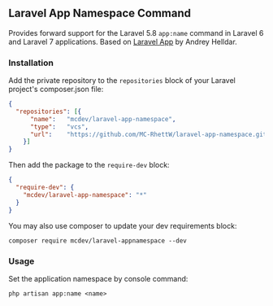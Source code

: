 ## Laravel App Namespace Command

Provides forward support for the Laravel 5.8 `app:name` command in Laravel 6 and Laravel 7 applications. Based on [Laravel App](https://github.com/andrey-helldar/laravel-app) by Andrey Helldar.

### Installation
Add the private repository to the `repositories` block of your Laravel project's composer.json file:

```json
{
  "repositories": [{
      "name":   "mcdev/laravel-app-namespace",
      "type":   "vcs",
      "url":    "https://github.com/MC-RhettW/laravel-app-namespace.git"
    }]
}
```

Then add the package to the `require-dev` block:

```json
{
  "require-dev": {
    "mcdev/laravel-app-namespace": "*"
  }
}
```

You may also use composer to update your dev requirements block:

```
composer require mcdev/laravel-appnamespace --dev
```

### Usage

Set the application namespace by console command:

```
php artisan app:name <name>
```
